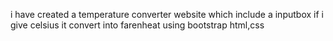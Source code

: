 i have created a temperature converter website which include a inputbox if i give celsius it convert into farenheat using bootstrap html,css 
